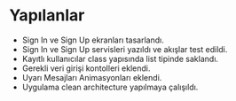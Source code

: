 # Yapılanlar 
* Sign In ve Sign Up ekranları tasarlandı.
* Sign In ve Sign Up servisleri yazıldı ve akışlar test edildi.
* Kayıtlı kullanıcılar class yapısında list tipinde saklandı.
* Gerekli veri girişi kontolleri eklendi.
* Uyarı Mesajları Animasyonları eklendi.
* Uygulama clean architecture yapılmaya çalışıldı.
